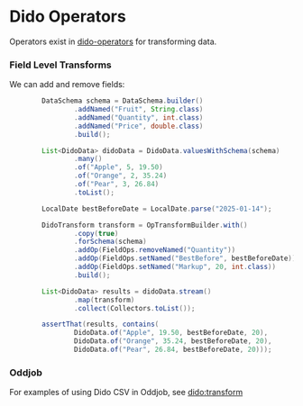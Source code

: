 Dido Operators
==============

Operators exist in [dido-operators](dido-operators) for transforming 
data.

### Field Level Transforms

We can add and remove fields:
```java
        DataSchema schema = DataSchema.builder()
                .addNamed("Fruit", String.class)
                .addNamed("Quantity", int.class)
                .addNamed("Price", double.class)
                .build();

        List<DidoData> didoData = DidoData.valuesWithSchema(schema)
                .many()
                .of("Apple", 5, 19.50)
                .of("Orange", 2, 35.24)
                .of("Pear", 3, 26.84)
                .toList();

        LocalDate bestBeforeDate = LocalDate.parse("2025-01-14");

        DidoTransform transform = OpTransformBuilder.with()
                .copy(true)
                .forSchema(schema)
                .addOp(FieldOps.removeNamed("Quantity"))
                .addOp(FieldOps.setNamed("BestBefore", bestBeforeDate))
                .addOp(FieldOps.setNamed("Markup", 20, int.class))
                .build();

        List<DidoData> results = didoData.stream()
                .map(transform)
                .collect(Collectors.toList());

        assertThat(results, contains(
                DidoData.of("Apple", 19.50, bestBeforeDate, 20),
                DidoData.of("Orange", 35.24, bestBeforeDate, 20),
                DidoData.of("Pear", 26.84, bestBeforeDate, 20)));
```





### Oddjob

For examples of using Dido CSV in Oddjob, see [dido:transform](docs/reference/dido/operators/transform/TransformFactory.md)
